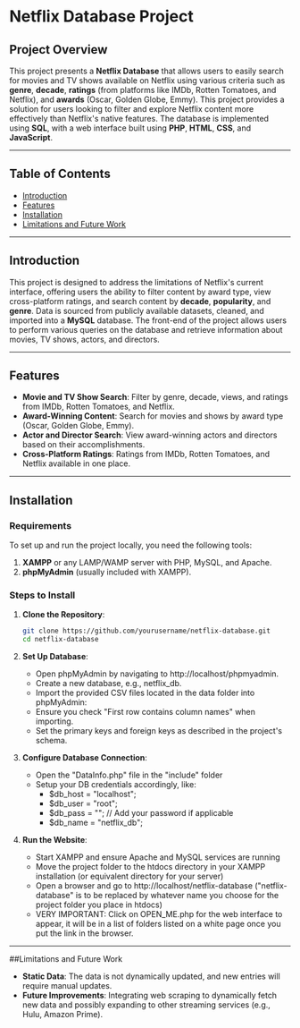 # Netflix Database Project

## Project Overview

This project presents a **Netflix Database** that allows users to easily search for movies and TV shows available on Netflix using various criteria such as **genre**, **decade**, **ratings** (from platforms like IMDb, Rotten Tomatoes, and Netflix), and **awards** (Oscar, Golden Globe, Emmy). This project provides a solution for users looking to filter and explore Netflix content more effectively than Netflix's native features. The database is implemented using **SQL**, with a web interface built using **PHP**, **HTML**, **CSS**, and **JavaScript**.

---

## Table of Contents

- [Introduction](#introduction)
- [Features](#features)
- [Installation](#installation)
- [Limitations and Future Work](#limitations-and-future-work)

---

## Introduction

This project is designed to address the limitations of Netflix's current interface, offering users the ability to filter content by award type, view cross-platform ratings, and search content by **decade**, **popularity**, and **genre**. Data is sourced from publicly available datasets, cleaned, and imported into a **MySQL** database. The front-end of the project allows users to perform various queries on the database and retrieve information about movies, TV shows, actors, and directors.

---

## Features

- **Movie and TV Show Search**: Filter by genre, decade, views, and ratings from IMDb, Rotten Tomatoes, and Netflix.
- **Award-Winning Content**: Search for movies and shows by award type (Oscar, Golden Globe, Emmy).
- **Actor and Director Search**: View award-winning actors and directors based on their accomplishments.
- **Cross-Platform Ratings**: Ratings from IMDb, Rotten Tomatoes, and Netflix available in one place.

---

## Installation

### Requirements

To set up and run the project locally, you need the following tools:
1. **XAMPP** or any LAMP/WAMP server with PHP, MySQL, and Apache.
2. **phpMyAdmin** (usually included with XAMPP).

### Steps to Install

1. **Clone the Repository**:
   ```bash
   git clone https://github.com/yourusername/netflix-database.git
   cd netflix-database

2. **Set Up Database**:
   - Open phpMyAdmin by navigating to http://localhost/phpmyadmin.
   - Create a new database, e.g., netflix_db.
   - Import the provided CSV files located in the data folder into phpMyAdmin:
   - Ensure you check "First row contains column names" when importing.
   - Set the primary keys and foreign keys as described in the project's schema.

3. **Configure Database Connection**:
   - Open the "DataInfo.php" file in the "include" folder
   - Setup your DB credentials accordingly, like:
        - $db_host = "localhost";
        - $db_user = "root";
        - $db_pass = "";  // Add your password if applicable
        - $db_name = "netflix_db";

4. **Run the Website**:
   - Start XAMPP and ensure Apache and MySQL services are running
   - Move the project folder to the htdocs directory in your XAMPP installation (or equivalent directory for your server)
   - Open a browser and go to http://localhost/netflix-database ("netflix-database" is to be replaced by whatever name you choose for the project folder you place in htdocs)
   - VERY IMPORTANT: Click on OPEN_ME.php for the web interface to appear, it will be in a list of folders listed on a white page once you put the link in the browser.

---

##Limitations and Future Work

- **Static Data**: The data is not dynamically updated, and new entries will require manual updates.
- **Future Improvements**: Integrating web scraping to dynamically fetch new data and possibly expanding to other streaming services (e.g., Hulu, Amazon Prime).



